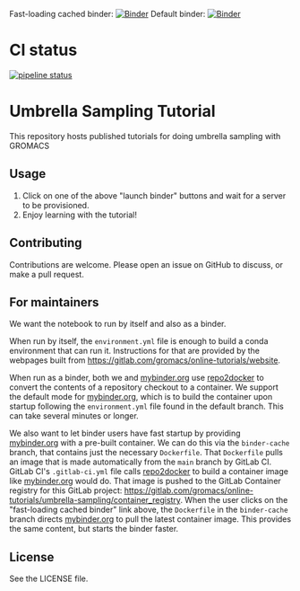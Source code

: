 Fast-loading cached binder: [![Binder](https://mybinder.org/badge_logo.svg)](https://mybinder.org/v2/gl/gromacs%2Fonline-tutorials%2Fumbrella-sampling/binder-cache?filepath=tutorial.ipynb)
Default binder: [![Binder](https://mybinder.org/badge_logo.svg)](https://mybinder.org/v2/gl/gromacs%2Fonline-tutorials%2Fumbrella-sampling/main?filepath=tutorial.ipynb)

# CI status

[![pipeline status](https://gitlab.com/gromacs/online-tutorials/umbrella-sampling/badges/main/pipeline.svg)](https://gitlab.com/gromacs/online-tutorials/umbrella-sampling/-/commits/main)

# Umbrella Sampling Tutorial

This repository hosts published tutorials for doing umbrella sampling with GROMACS

## Usage

1. Click on one of the above "launch binder" buttons and wait for a server to
   be provisioned.
2. Enjoy learning with the tutorial!

## Contributing

Contributions are welcome. Please open an issue on GitHub to discuss,
or make a pull request.

## For maintainers

We want the notebook to run by itself and also as a binder.

When run by itself, the `environment.yml` file is enough to build a conda environment that can run it.
Instructions for that are provided by the webpages built from https://gitlab.com/gromacs/online-tutorials/website.

When run as a binder, both we and [mybinder.org] use [repo2docker] to convert the contents of a repository checkout to a container.
We support the default mode for [mybinder.org], which is to build the container upon startup following the `environment.yml` file found in the default branch.
This can take several minutes or longer.

We also want to let binder users have fast startup by providing [mybinder.org] with a pre-built container.
We can do this via the `binder-cache` branch, that contains just the necessary `Dockerfile`.
That `Dockerfile` pulls an image that is made automatically from the `main` branch by GitLab CI.
GitLab CI's `.gitlab-ci.yml` file calls [repo2docker] to build a container image like [mybinder.org] would do.
That image is pushed to the GitLab Container registry for this GitLab project: https://gitlab.com/gromacs/online-tutorials/umbrella-sampling/container_registry.
When the user clicks on the "fast-loading cached binder" link above, the `Dockerfile` in the `binder-cache` branch directs [mybinder.org] to pull the latest container image.
This provides the same content, but starts the binder faster.

## License

See the LICENSE file.

[repo2docker]: https://repo2docker.readthedocs.io/en/latest/
[mybinder.org]: https://mybinder.org/
